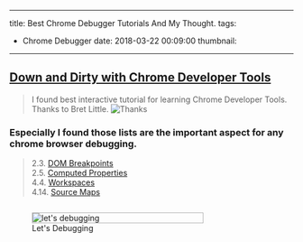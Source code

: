 
---
title: Best Chrome Debugger Tutorials And My Thought.
tags:
  - Chrome Debugger
date: 2018-03-22 00:09:00
thumbnail:
---

## [Down and Dirty with Chrome Developer Tools](http://blittle.github.io/chrome-dev-tools/basics/README.html)

> I found best interactive tutorial for learning Chrome Developer Tools.
> Thanks to Bret Little.
> ![Thanks](https://media.giphy.com/media/eyGs1FYIYgka4/giphy.gif)

### Especially I found those lists are the important aspect for any chrome browser debugging.
> 2.3. [DOM Breakpoints](http://blittle.github.io/chrome-dev-tools/elements/dom-breakpoints.html)  
> 2.5. [Computed Properties](http://blittle.github.io/chrome-dev-tools/elements/computed-properties.html)  
> 4.4. [Workspaces](http://blittle.github.io/chrome-dev-tools/sources/workspaces.html)  
> 4.14. [Source Maps](http://blittle.github.io/chrome-dev-tools/sources/maps.html)  

<div style="display:flex">
  <figure style="flex-basis:60%">
    <img src="https://media.giphy.com/media/fECTyvPYevOHC/giphy.gif" alt="let's debugging" title="let's debugging" style="border:1px solid black;min-width:100%;border-color:rgba(0,0,0,0.3)"></img>
    <figcaption>Let's Debugging</figcaption>
  </figure>
</div>